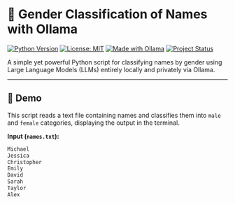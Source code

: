 # 🚻 Gender Classification of Names with Ollama

[![Python Version](https://img.shields.io/badge/Python-3.8%2B-blue.svg)](https://python.org)
[![License: MIT](https://img.shields.io/badge/License-MIT-yellow.svg)](https://opensource.org/licenses/MIT)
[![Made with Ollama](https://img.shields.io/badge/Made%20with-Ollama-000000?logo=ollama)](https://ollama.com)
[![Project Status](https://img.shields.io/badge/status-active-success.svg)]()

A simple yet powerful Python script for classifying names by gender using Large Language Models (LLMs) entirely locally and privately via Ollama.

---

## 🚀 Demo

This script reads a text file containing names and classifies them into `male` and `female` categories, displaying the output in the terminal.

**Input (`names.txt`):**
```txt
Michael
Jessica
Christopher
Emily
David
Sarah
Taylor
Alex
